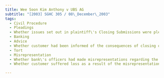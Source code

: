 ```yaml
---
title: Wee Soon Kim Anthony v UBS AG 
subtitle: "[2003] SGHC 305 / 08\_December\_2003"
tags:
  - Civil Procedure
  - Pleadings
  - Whether issues set out in plaintiff\'s Closing Submissions were pleaded.
  - Banking
  - Advice
  - Whether customer had been informed of the consequences of closing out a forward contract before its maturity date.
  - Tort
  - Misrepresentation
  - Whether bank\'s officers had made misrepresentations regarding the rate of interest being earned by a customer in his leveraged deposit
  - Whether customer suffered loss as a result of the misrepresentation.

---
```


